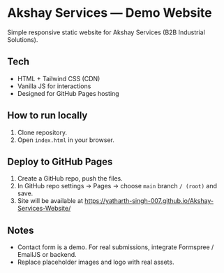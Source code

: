 # Akshay Services — Demo Website

Simple responsive static website for Akshay Services (B2B Industrial Solutions).

## Tech
- HTML + Tailwind CSS (CDN)
- Vanilla JS for interactions
- Designed for GitHub Pages hosting

## How to run locally
1. Clone repository.
2. Open `index.html` in your browser.

## Deploy to GitHub Pages
1. Create a GitHub repo, push the files.
2. In GitHub repo settings -> Pages -> choose `main` branch `/ (root)` and save.
3. Site will be available at https://yatharth-singh-007.github.io/Akshay-Services-Website/

## Notes
- Contact form is a demo. For real submissions, integrate Formspree / EmailJS or backend.
- Replace placeholder images and logo with real assets.
